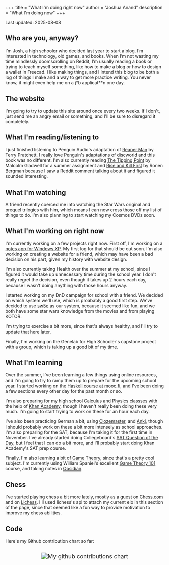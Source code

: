 +++
title = "What I'm doing right now"
author = "Joshua Anand"
description = "What I'm doing now"
+++

Last updated: 2025-08-08

## Who are you, anyway?

I’m Josh, a high schooler who decided last year to start a blog. I’m interested in technology, old games, and books. When I’m not wasting my time mindlessly doomscrolling on Reddit, I’m usually reading a book or trying to teach myself something, like how to make a blog or how to design a wallet in Freecad. I like making things, and I intend this blog to be both a log of things I make and a way to get more practice writing. You never know, it might even help me on a j*b applicat**n one day.

## The website
I'm going to try to update this site around once every two weeks. If I don't, just send me an angry email or something, and I'll be sure to disregard it completely.

## What I'm reading/listening to
I just finished listening to Penguin Audio's adaptation of [Reaper Man](https://bookwyrm.social/book/21745/s/reaper-man) by Terry Pratchett. I really love Penguin's adaptations of discworld and this book was no different. I'm also currently reading [The Tipping Point](https://bookwyrm.social/book/154/s/the-tipping-point) by Malcolm Gladwell for a summer assignment and [Rise and Kill First](https://bookwyrm.social/book/269459/s/rise-and-kill-first-the-secret-history-of-israels-targeted-assassinations) by Ronen Bergman because I saw a Reddit comment talking about it and figured it sounded interesting.

## What I'm watching
A friend recently coerced me into watching the Star Wars original and prequel trilogies with him, which means I can now cross those off my list of things to do.
I'm also planning to start watching my Cosmos DVDs soon.

## What I'm working on right now
I'm currently working on a few projects right now. First off, I'm working on a [notes app for Windows XP](/makinganotesapp1). My first log for that should be out soon. I'm also working on creating a website for a friend, which may have been a bad decision on his part, given my history with website design. 

I'm also currently taking Health over the summer at my school, since I figured it would take up unnecessary time during the school year. I don't really regret the decision, even though it takes up 2 hours each day, because I wasn't doing anything with those hours anyway.

I started working on my DnD campaign for school with a friend. We decided on which system we'll use, which is proabably a good first step. We've decided to use [sw5e](https://sw5e.com) as our system, because it seemed like fun, and we both have some star wars knowledge from the movies and from playing KOTOR.

I'm trying to exercise a bit more, since that's always healthy, and I'll try to update that here later.

Finally, I'm working on the Genelab for High Schooler's capstone project with a group, which is taking up a good bit of my time.

## What I'm learning
Over the summer, I've been learning a few things using online resources, and I'm going to try to ramp them up to prepare for the upcoming school year. I started working on the [Haskell course at mooc.fi](https://haskell.mooc.fi), and I've been doing a few sections every other day for the past month or so. 

I'm also preparing for my high school Calculus and Physics classses with the help of [Khan Academy](https://khanacademy.org), though I haven't really been doing these very much. I'm going to start trying to work on these for an hour each day. 

I've also been practicing German a bit, using [Clozemaster](https://clozemaster.com), and [Anki](https://ankiweb.net), though I should probably work on these a bit more intensely as school approaches. I'm also preparing for the SAT, because I'm taking it for the first time in November. I've already started doing Collegeboard's [SAT Question of the Day](https://qotd.collegeboard.org), but I feel that I can do a bit more, and I'll probably start doing Khan Academy's SAT prep course.

Finally, I'm also learning a bit of [Game Theory](https://en.wikipedia.org/wiki/Game_theory), since that's a pretty cool subject. I'm currently using William Spaniel's excellent [Game Theory 101](https://www.youtube.com/playlist?list=PLKI1h_nAkaQoDzI4xDIXzx6U2ergFmedo) course, and taking notes in [Obsidian](https://obsidian.md).

## Chess
<div id="elo"></div>

I've started playing chess a bit more lately, mostly as a guest on [Chess.com](https://chess.com) and on [Lichess](https://lichess.org). I'll used lichess's api to attach my current elo in this section of the page, since that seemed like a fun way to provide motivation to improve my chess abilities.

## Code
Here's my Github contribution chart so far:
<br>
<br>

<center><img style = "scale: 1.3" class = "contrib-chart" src="http://ghchart.rshah.org/readabilityLOL" alt="My github contributions chart"></center>







<!-- js goes below -->

<script>
let elo_container = document.getElementById("elo")
let wca_container = document.getElementById("wca")

//curl --location 'https://raw.githubusercontent.com/robiningelbrecht/wca-rest-api/master/api/persons.json'
async function getData() {
  const url = 'https://lichess.org/api/user/JimKram';
  try {
    const response = await fetch(url);
    if (!response.ok) {
      throw new Error(`Response status: ${response.status}`);
    }

    const result = await response.json();
    return result
  } catch (error) {
    console.error(error.message);
  }
}

getData().then((promisedata) => {
  perfs = promisedata["perfs"]
  console.log(promisedata)
  elo_container.innerHTML = `
  Games played: ${perfs["bullet"]["games"]+perfs["blitz"]["games"]+perfs["rapid"]["games"]}
  <p>
  Ratings: Bullet: ${perfs["bullet"]["rating"]}, Blitz: ${perfs["blitz"]["rating"]}, Rapid: ${perfs["rapid"]["rating"]}
  `

  /*
  `
<div style="border-bottom: 3px solid #ffffff; margin-bottom: 1em;">Lichess</div>
<table>
  <tr>
    <th></th>
    <th>Bullet</th>
    <th>Blitz</th>
    <th>Rapid</th>
  </tr>
  <tr>
    <th>Games</th>
    <td>${perfs["bullet"]["games"]}</td>
    <td>${perfs["blitz"]["games"]}</td>
    <td>${perfs["rapid"]["games"]}</td>
  </tr>
  <tr>
    <th>Rating</th>
    <td>${perfs["bullet"]["rating"]}</td>
    <td>${perfs["blitz"]["rating"]}</td>
    <td>${perfs["rapid"]["rating"]}</td>
  </tr>
</table>
  `
*/
})

</script>


